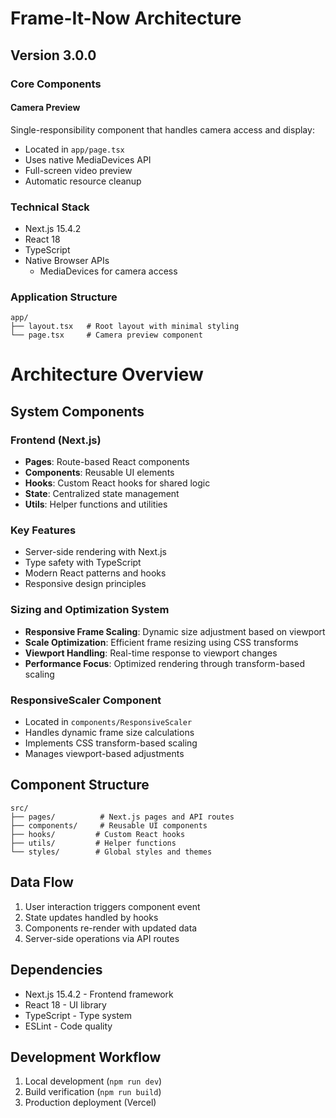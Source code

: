 # Frame-It-Now Architecture

## Version 3.0.0

### Core Components

#### Camera Preview
Single-responsibility component that handles camera access and display:
- Located in `app/page.tsx`
- Uses native MediaDevices API
- Full-screen video preview
- Automatic resource cleanup

### Technical Stack
- Next.js 15.4.2
- React 18
- TypeScript
- Native Browser APIs
  - MediaDevices for camera access

### Application Structure
```
app/
├── layout.tsx   # Root layout with minimal styling
└── page.tsx     # Camera preview component
```

# Architecture Overview

## System Components

### Frontend (Next.js)
- **Pages**: Route-based React components
- **Components**: Reusable UI elements
- **Hooks**: Custom React hooks for shared logic
- **State**: Centralized state management
- **Utils**: Helper functions and utilities

### Key Features
- Server-side rendering with Next.js
- Type safety with TypeScript
- Modern React patterns and hooks
- Responsive design principles

### Sizing and Optimization System
- **Responsive Frame Scaling**: Dynamic size adjustment based on viewport
- **Scale Optimization**: Efficient frame resizing using CSS transforms
- **Viewport Handling**: Real-time response to viewport changes
- **Performance Focus**: Optimized rendering through transform-based scaling

### ResponsiveScaler Component
- Located in `components/ResponsiveScaler`
- Handles dynamic frame size calculations
- Implements CSS transform-based scaling
- Manages viewport-based adjustments

## Component Structure
```
src/
├── pages/          # Next.js pages and API routes
├── components/     # Reusable UI components
├── hooks/         # Custom React hooks
├── utils/         # Helper functions
└── styles/        # Global styles and themes
```

## Data Flow
1. User interaction triggers component event
2. State updates handled by hooks
3. Components re-render with updated data
4. Server-side operations via API routes

## Dependencies
- Next.js 15.4.2 - Frontend framework
- React 18 - UI library
- TypeScript - Type system
- ESLint - Code quality

## Development Workflow
1. Local development (`npm run dev`)
2. Build verification (`npm run build`)
3. Production deployment (Vercel)
